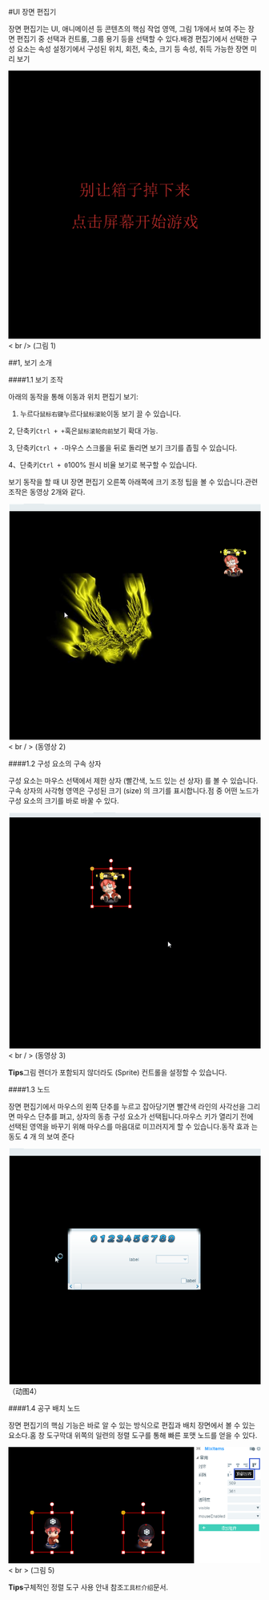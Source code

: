 #UI 장면 편집기

장면 편집기는 UI, 애니메이션 등 콘텐츠의 핵심 작업 영역, 그림 1개에서 보여 주는 장면 편집기 중 선택과 컨트롤, 그룹 용기 등을 선택할 수 있다.배경 편집기에서 선택한 구성 요소는 속성 설정기에서 구성된 위치, 회전, 축소, 크기 등 속성, 취득 가능한 장면 미리 보기

​![图片1.png](img/1.png)< br />
(그림 1)



##1, 보기 소개

####1.1 보기 조작

아래의 동작을 통해 이동과 위치 편집기 보기:

1. 누르다`鼠标右键`누르다`鼠标滚轮`이동 보기 끌 수 있습니다.

2, 단축키`Ctrl + +`혹은`鼠标滚轮向前`보기 확대 가능.

3, 단축키`Ctrl + -`마우스 스크롤을 뒤로 돌리면 보기 크기를 좁힐 수 있습니다.

4、단축키`Ctrl + 0`100% 원시 비율 보기로 복구할 수 있습니다.

보기 동작을 할 때 UI 장면 편집기 오른쪽 아래쪽에 크기 조정 팁을 볼 수 있습니다.관련 조작은 동영상 2개와 같다.

![动图2](img/2.gif)< br / > (동영상 2)



####1.2 구성 요소의 구속 상자

구성 요소는 마우스 선택에서 제한 상자 (빨간색, 노드 있는 선 상자) 를 볼 수 있습니다. 구속 상자의 사각형 영역은 구성된 크기 (size) 의 크기를 표시합니다.점 중 어떤 노드가 구성 요소의 크기를 바로 바꿀 수 있다.

​![动图3](img/3.gif)< br / > (동영상 3)

**Tips**그림 렌더가 포함되지 않더라도 (Sprite) 컨트롤을 설정할 수 있습니다.



####1.3 노드

장면 편집기에서 마우스의 왼쪽 단추를 누르고 잡아당기면 빨간색 라인의 사각선을 그리면 마우스 단추를 펴고, 상자의 동층 구성 요소가 선택됩니다.마우스 키가 열리기 전에 선택된 영역을 바꾸기 위해 마우스를 마음대로 미끄러지게 할 수 있습니다.동작 효과 는 동도 4 개 의 보여 준다

![动图4](img/4.gif) <br /> （动图4）







####1.4 공구 배치 노드

장면 편집기의 핵심 기능은 바로 알 수 있는 방식으로 편집과 배치 장면에서 볼 수 있는 요소다.홈 창 도구막대 위쪽의 일련의 정렬 도구를 통해 빠른 포맷 노드를 얻을 수 있다.

​![图片5](img/5.png)< br > (그림 5)

**Tips**구체적인 정렬 도구 사용 안내 참조`工具栏介绍`문서.
